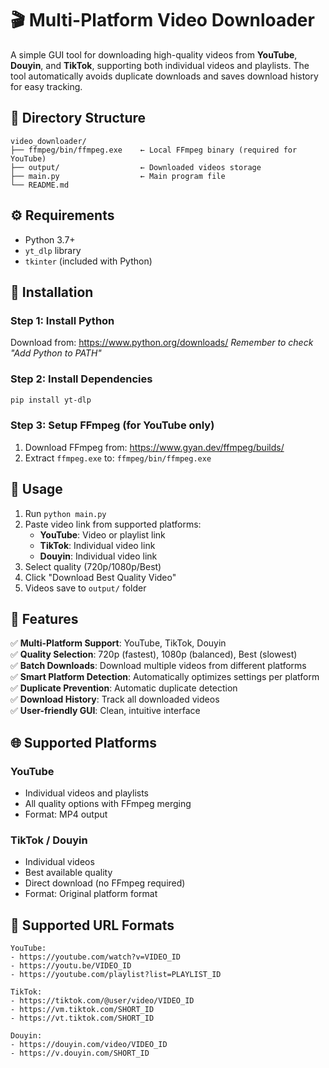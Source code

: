 # 🎬 Multi-Platform Video Downloader

A simple GUI tool for downloading high-quality videos from **YouTube**, **Douyin**, and **TikTok**, supporting both individual videos and playlists. The tool automatically avoids duplicate downloads and saves download history for easy tracking.

## 📁 Directory Structure

```
video_downloader/
├── ffmpeg/bin/ffmpeg.exe    ← Local FFmpeg binary (required for YouTube)
├── output/                  ← Downloaded videos storage
├── main.py                  ← Main program file
└── README.md
```

## ⚙️ Requirements

- Python 3.7+
- `yt_dlp` library
- `tkinter` (included with Python)

## 🧩 Installation

### Step 1: Install Python
Download from: https://www.python.org/downloads/
*Remember to check "Add Python to PATH"*

### Step 2: Install Dependencies
```bash
pip install yt-dlp
```

### Step 3: Setup FFmpeg (for YouTube only)
1. Download FFmpeg from: https://www.gyan.dev/ffmpeg/builds/
2. Extract `ffmpeg.exe` to: `ffmpeg/bin/ffmpeg.exe`

## 🚀 Usage

1. Run `python main.py`
2. Paste video link from supported platforms:
   - **YouTube**: Video or playlist link
   - **TikTok**: Individual video link
   - **Douyin**: Individual video link
3. Select quality (720p/1080p/Best)
4. Click "Download Best Quality Video"
5. Videos save to `output/` folder

## 🧠 Features

✅ **Multi-Platform Support**: YouTube, TikTok, Douyin  
✅ **Quality Selection**: 720p (fastest), 1080p (balanced), Best (slowest)  
✅ **Batch Downloads**: Download multiple videos from different platforms  
✅ **Smart Platform Detection**: Automatically optimizes settings per platform  
✅ **Duplicate Prevention**: Automatic duplicate detection  
✅ **Download History**: Track all downloaded videos  
✅ **User-friendly GUI**: Clean, intuitive interface

## 🌐 Supported Platforms

### YouTube
- Individual videos and playlists
- All quality options with FFmpeg merging
- Format: MP4 output

### TikTok / Douyin
- Individual videos
- Best available quality
- Direct download (no FFmpeg required)
- Format: Original platform format

## 📝 Supported URL Formats

```
YouTube:
- https://youtube.com/watch?v=VIDEO_ID
- https://youtu.be/VIDEO_ID
- https://youtube.com/playlist?list=PLAYLIST_ID

TikTok:
- https://tiktok.com/@user/video/VIDEO_ID
- https://vm.tiktok.com/SHORT_ID
- https://vt.tiktok.com/SHORT_ID

Douyin:
- https://douyin.com/video/VIDEO_ID
- https://v.douyin.com/SHORT_ID
```


